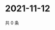 # 2021-11-12

共 0 条

<!-- BEGIN WEIBO -->
<!-- 最后更新时间 Fri Nov 12 2021 13:01:18 GMT+0800 (China Standard Time) -->

<!-- END WEIBO -->
